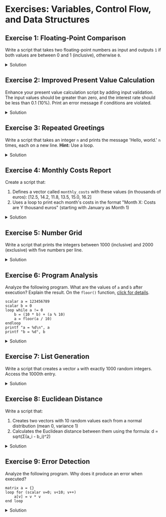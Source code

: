 # Exercises: Variables, Control Flow, and Data Structures

## Exercise 1: Floating-Point Comparison

Write a script that takes two floating-point numbers as input and outputs `1` if both values are between 0 and 1 (inclusive), otherwise `0`.

<details>
<summary>Solution</summary>
<pre><code class="language-hansl"># range_check.inp
scalar a = 0.5  # Example value
scalar b = 1.2  # Example value
</code></pre>
<pre><code class="language-hansl">scalar result = (a >= 0 && a <= 1) && (b >= 0 && b <= 1)
printf "Result: %d\n", result
</code></pre>
</details>

## Exercise 2: Improved Present Value Calculation

Enhance your present value calculation script by adding input validation. The input values should be greater than zero, and the interest rate should be less than 0.1 (10%). Print an error message if conditions are violated.

<details>
<summary>Solution</summary>
<pre><code class="language-hansl"># improved_present_value.inp
scalar D = 100000   # Future value
scalar T = 10       # Years
scalar r = 0.025    # Interest rate
</code></pre>
<pre><code class="language-hansl">if D <= 0 || T <= 0 || r <= 0 || r >= 0.1
    printf "Error: Invalid input values\n"
    printf "D and T must be > 0, r must be 0 < r < 0.1\n"
else
    scalar PV = D / (1 + r)^T
    printf "Present Value: %.2f\n", PV
endif
</code></pre>
</details>

## Exercise 3: Repeated Greetings

Write a script that takes an integer `n` and prints the message 'Hello, world.' `n` times, each on a new line. **Hint:** Use a loop.

<details>
<summary>Solution</summary>
<pre><code class="language-hansl"># repeated_hello.inp
scalar N = 3  # Example value
</code></pre>
<pre><code class="language-hansl">loop for i=1..N
    printf "Hello, world.\n"
endloop
</code></pre>
</details>

## Exercise 4: Monthly Costs Report

Create a script that:
1. Defines a vector called `monthly_costs` with these values (in thousands of euros): [12.5, 14.2, 11.8, 13.5, 15.0, 16.2]
2. Uses a loop to print each month's costs in the format "Month X: Costs are Y thousand euros" (starting with January as Month 1)

<details>
<summary>Solution</summary>
<pre><code class="language-hansl"># monthly_costs.inp
matrix monthly_costs = {12.5, 14.2, 11.8, 13.5, 15.0, 16.2}
strings month_names = defarray("January", "February", "March",
                              "April", "May", "June")

loop i=1..nelem(monthly_costs)
    printf "Month %d (%s): Costs are %.1f thousand euros\n", \
        i, month_names[i], monthly_costs[i]
endloop
</code></pre>
</details>

## Exercise 5: Number Grid

Write a script that prints the integers between 1000 (inclusive) and 2000 (exclusive) with five numbers per line.

<details>
<summary>Solution</summary>
<pre><code class="language-hansl"># number_grid.inp
scalar count = 0
loop for (i=1000; i<2000; i++)
    printf "%d ", i
    count += 1
    if count % 5 == 0
        printf "\n"
    endif
endloop
</code></pre>
</details>


## Exercise 6: Program Analysis

Analyze the following program. What are the values of `a` and `b` after execution? Explain the result. On the `floor()` function, [click for details](https://gretl.sourceforge.net/gretl-help/funcref.html#floor).

```hansl
scalar a = 123456789
scalar b = 0
loop while a != 0
    b = (10 * b) + (a % 10)
    a = floor(a / 10)
endloop
printf "a = %d\n", a
printf "b = %d", b
```

<details>
<summary>Solution</summary>

This program reverses the digits of `a` and stores them in `b`.

Final values:
- `a` = 0 (the loop continues until a becomes 0)
- `b` = 987654321 (the reversed digits of the original `a`)

The program works by:
1. Taking the last digit of `a` using modulo 10
2. Adding it to `b` (which is multiplied by 10 to shift digits left)
3. Removing the last digit from `a` using integer division
4. Repeating until `a` becomes 0
</details>

## Exercise 7: List Generation
Write a script that creates a vector `a` with exactly 1000 random integers. Access the 1000th entry.

<details>
<summary>Solution</summary>
<pre><code class="language-hansl"># list_generation.inp
matrix a = mnormal(1000, 1)  # 1000 standard normal variates
a = floor(a * 100)           # Convert to integers
</code></pre>
<pre><code class="language-hansl"># Alternatively: discrete integers between -100 and 100
#matrix a = mrandgen(i, -100, 100, 1000, 1)
</code></pre>
# This will work:
scalar element = a[1000]
printf "Element 1000: %g\n", element
</code></pre>
<pre><code class="language-hansl"># This would fail (index out of bounds):
# scalar invalid = a[1001]
</code></pre>
```

In Gretl, matrix indices are 1-based, so a 1000-element matrix has valid indices from 1 to 1000. Accessing index 1001 would produce an error.
</details>

## Exercise 8: Euclidean Distance

Write a script that:
1. Creates two vectors with 10 random values each from a normal distribution (mean 0, variance 1)
2. Calculates the Euclidean distance between them using the formula:
   d = sqrt(Σ(a_i - b_i)^2)

<details>
<summary>Solution</summary>
<pre><code class="language-hansl"># euclidean_distance.inp
matrix a = mnormal(10, 1)
matrix b = mnormal(10, 1)
</code></pre>
<pre><code class="language-hansl">matrix delta = a - b
matrix squared_diff = delta.^2     # Element-wise multiplication
scalar sum_sq = sumc(squared_diff) # sum over column dimension
scalar dist = sqrt(sum_sq)
</code></pre>
<pre><code class="language-hansl">printf "Vector a ~ b:\n %.3f   %.3f\n", a, b
printf "Vector delta:\n %.3f\n", delta
printf "Euclidean distance: %.4f\n", dist
</code></pre>
</details>

## Exercise 9: Error Detection

Analyze the following program. Why does it produce an error when executed?

```hansl
matrix a = {}
loop for (scalar v=0; v<10; v++)
    a[v] = v * v
end loop
```

<details>
<summary>Solution</summary>

The error occurs because:
1. `a` is initialized as an empty matrix
2. Gretl matrices use 1-based indexing, but the loop tries to write to `a[1]` (*Ambiguous matrix index*)
3. The matrix needs to be pre-sized before assignment

Correct version:
<pre><code class="language-hansl"># append_to_vector.inp
matrix a = zeros(10, 1)  # Initialize with 10 zeros
loop v=1..rows(a)
    a[v] = v * v
endloop
print a
</code></pre>
</details>
